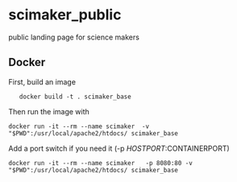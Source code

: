 scimaker_public
===============

public landing page for science makers


Docker
------

First, build an image

```
   docker build -t . scimaker_base
```

Then run the image with

```
docker run -it --rm --name scimaker  -v "$PWD":/usr/local/apache2/htdocs/ scimaker_base
```

Add a port switch if you need it (-p $HOSTPORT:$CONTAINERPORT)

```
docker run -it --rm --name scimaker   -p 8080:80 -v "$PWD":/usr/local/apache2/htdocs/ scimaker_base

```


